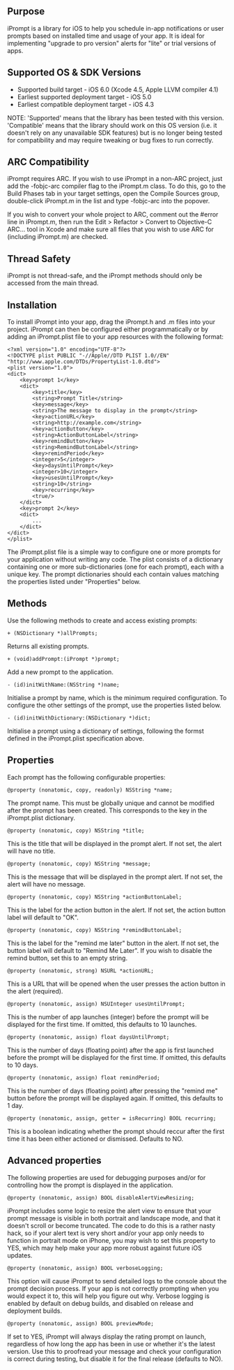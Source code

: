 Purpose
--------------

iPrompt is a library for iOS to help you schedule in-app notifications or user prompts based on installed time and usage of your app. It is ideal for implementing "upgrade to pro version" alerts for "lite" or trial versions of apps.


Supported OS & SDK Versions
-----------------------------

* Supported build target - iOS 6.0 (Xcode 4.5, Apple LLVM compiler 4.1)
* Earliest supported deployment target - iOS 5.0
* Earliest compatible deployment target - iOS 4.3

NOTE: 'Supported' means that the library has been tested with this version. 'Compatible' means that the library should work on this OS version (i.e. it doesn't rely on any unavailable SDK features) but is no longer being tested for compatibility and may require tweaking or bug fixes to run correctly.


ARC Compatibility
------------------

iPrompt requires ARC. If you wish to use iPrompt in a non-ARC project, just add the -fobjc-arc compiler flag to the iPrompt.m class. To do this, go to the Build Phases tab in your target settings, open the Compile Sources group, double-click iPrompt.m in the list and type -fobjc-arc into the popover.

If you wish to convert your whole project to ARC, comment out the #error line in iPrompt.m, then run the Edit > Refactor > Convert to Objective-C ARC... tool in Xcode and make sure all files that you wish to use ARC for (including iPrompt.m) are checked.


Thread Safety
--------------

iPrompt is not thread-safe, and the iPrompt methods should only be accessed from the main thread.


Installation
--------------

To install iPrompt into your app, drag the iPrompt.h and .m files into your project. iPrompt can then be configured either programmatically or by adding an iPrompt.plist file to your app resources with the following format:

    <?xml version="1.0" encoding="UTF-8"?>
    <!DOCTYPE plist PUBLIC "-//Apple//DTD PLIST 1.0//EN" "http://www.apple.com/DTDs/PropertyList-1.0.dtd">
    <plist version="1.0">
    <dict>
        <key>prompt 1</key>
        <dict>
            <key>title</key>
            <string>Prompt Title</string>
            <key>message</key>
            <string>The message to display in the prompt</string>
            <key>actionURL</key>
            <string>http://example.com</string>
            <key>actionButton</key>
            <string>ActionButtonLabel</string>
            <key>remindButton</key>
            <string>RemindButtonLabel</string>
            <key>remindPeriod</key>
            <integer>5</integer>
            <key>daysUntilPrompt</key>
            <integer>10</integer>
            <key>usesUntilPrompt</key>
            <string>10</string>
            <key>recurring</key>
            <true/>
        </dict>
        <key>prompt 2</key>
        <dict>
            ...
        </dict>
    </dict>
    </plist>
    
The iPrompt.plist file is a simple way to configure one or more prompts for your application without writing any code. The plist consists of a dictionary containing one or more sub-dictionaries (one for each prompt), each with a unique key. The prompt dictionaries should each contain values matching the properties listed under "Properties" below.


Methods
--------------

Use the following methods to create and access existing prompts:

    + (NSDictionary *)allPrompts;
    
Returns all existing prompts.
    
    + (void)addPrompt:(iPrompt *)prompt;
    
Add a new prompt to the application.
    
    - (id)initWithName:(NSString *)name;
    
Initialise a prompt by name, which is the minimum required configuration. To configure the other settings of the prompt, use the properties listed below.
    
    - (id)initWithDictionary:(NSDictionary *)dict;
    
Initialise a prompt using a dictionary of settings, following the formst defined in the iPrompt.plist specification above.
 
 
Properties
--------------

Each prompt has the following configurable properties:

    @property (nonatomic, copy, readonly) NSString *name;
    
The prompt name. This must be globally unique and cannot be modified after the prompt has been created. This corresponds to the key in the iPrompt.plist dictionary.
    
    @property (nonatomic, copy) NSString *title;
        
This is the title that will be displayed in the prompt alert. If not set, the alert will have no title.

    @property (nonatomic, copy) NSString *message;
    
This is the message that will be displayed in the prompt alert. If not set, the alert will have no message.
     
    @property (nonatomic, copy) NSString *actionButtonLabel;
    
This is the label for the action button in the alert. If not set, the action button label will default to "OK".

    @property (nonatomic, copy) NSString *remindButtonLabel;
    
This is the label for the "remind me later" button in the alert. If not set, the button label will default to "Remind Me Later". If you wish to disable the remind button, set this to an empty string.
    
    @property (nonatomic, strong) NSURL *actionURL;
    
This is a URL that will be opened when the user presses the action button in the alert (required).
    
    @property (nonatomic, assign) NSUInteger usesUntilPrompt;
    
This is the number of app launches (integer) before the prompt will be displayed for the first time. If omitted, this defaults to 10 launches.

    @property (nonatomic, assign) float daysUntilPrompt;
    
This is the number of days (floating point) after the app is first launched before the prompt will be displayed for the first time. If omitted, this defaults to 10 days.
    
    @property (nonatomic, assign) float remindPeriod;
    
This is the number of days (floating point) after pressing the "remind me" button before the prompt will be displayed again. If omitted, this defaults to 1 day.
    
    @property (nonatomic, assign, getter = isRecurring) BOOL recurring;
    
This is a boolean indicating whether the prompt should reccur after the first time it has been either actioned or dismissed. Defaults to NO.
    

Advanced properties
----------------------

The following properties are used for debugging purposes and/or for controlling how the prompt is displayed in the application.
    
    @property (nonatomic, assign) BOOL disableAlertViewResizing;
    
iPrompt includes some logic to resize the alert view to ensure that your prompt message is visible in both portrait and landscape mode, and that it doesn't scroll or become truncated. The code to do this is a rather nasty hack, so if your alert text is very short and/or your app only needs to function in portrait mode on iPhone, you may wish to set this property to YES, which may help make your app more robust against future iOS updates.
    
    @property (nonatomic, assign) BOOL verboseLogging;
    
This option will cause iPrompt to send detailed logs to the console about the prompt decision process. If your app is not correctly prompting when you would expect it to, this will help you figure out why. Verbose logging is enabled by default on debug builds, and disabled on release and deployment builds.
    
    @property (nonatomic, assign) BOOL previewMode;
    
If set to YES, iPrompt will always display the rating prompt on launch, regardless of how long the app has been in use or whether it's the latest version. Use this to proofread your message and check your configuration is correct during testing, but disable it for the final release (defaults to NO).